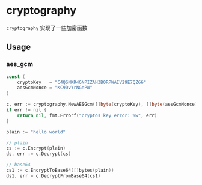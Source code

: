 # cryptography

`cryptography` 实现了一些加密函数

## Usage

### aes_gcm

```go
const (
	cryptoKey   = "C4QSNKR4GNPIZAH3B0RPWAIV29E7QZ66"
	aesGcmNonce = "KC9DvYrNGnPW"
)

c, err := cryptography.NewAESGcm([]byte(cryptoKey), []byte(aesGcmNonce))
if err != nil {
    return nil, fmt.Errorf("cryptos key error: %w", err)
}

plain := "hello world"

// plain
cs := c.Encrypt(plain)
ds, err := c.Decrypt(cs)

// base64
cs1 := c.EncryptToBase64([]bytes(plain))
ds1, err = c.DecryptFromBase64(cs1)
```
